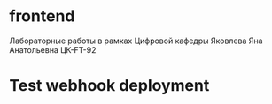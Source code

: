 # frontend
Лабораторные работы в рамках Цифровой кафедры
Яковлева Яна Анатольевна ЦК-FT-92
# Test webhook deployment
